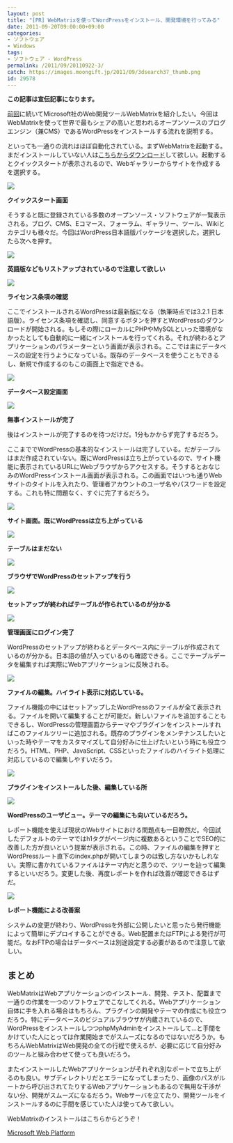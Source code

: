 ```yaml
---
layout: post
title: "[PR] WebMatrixを使ってWordPressをインストール、開発環境を行ってみる"
date: 2011-09-20T09:00:00+09:00
categories:
- ソフトウェア
- Windows
tags: 
- ソフトウェア - WordPress
permalink: /2011/09/20110922-3/
catch: https://images.moongift.jp/2011/09/3dsearch37_thumb.png
id: 29578
---
```

 **この記事は宣伝記事になります。**  
  
[前回](http://www.moongift.jp/2011/09/20110917-2/)に続いてMicrosoft社のWeb開発ツールWebMatrixを紹介したい。今回はWebMatrixを使って世界で最もシェアの高いと思われるオープンソースのブログエンジン（兼CMS）であるWordPressをインストールする流れを説明する。   
  
<!--more-->  
  
といっても一通りの流れはほぼ自動化されている。まずWebMatrixを起動する。まだインストールしていない人は[こちらからダウンロード](http://www.microsoft.com/japan/web/webmatrix/?WT.mc_id=aff-c-jp-dca-webmatrix-moongift2)して欲しい。起動するとクイックスタートが表示されるので、Webギャラリーからサイトを作成するを選択する。   
  
[![](https://images.moongift.jp/2011/09/3dsearch27_thumb.png)](https://images.moongift.jp/2011/09/3dsearch27.png)  
  
**クイックスタート画面**  
  
そうすると既に登録されている多数のオープンソース・ソフトウェアが一覧表示される。ブログ、CMS、Eコマース、フォーラム、ギャラリー、ツール、Wikiとカテゴリも様々だ。今回はWordPress日本語版パッケージを選択した。選択したら次へを押す。   
  
 ![](https://images.moongift.jp/2011/09/3dsearch92.png)  
  
**英語版などもリストアップされているので注意して欲しい**  
  
[![](https://images.moongift.jp/2011/09/3dsearch30_thumb.png)](https://images.moongift.jp/2011/09/3dsearch30.png)  
  
**ライセンス条項の確認**  
  
ここでインストールされるWordPressは最新版になる（執筆時点では3.2.1 日本語版）。ライセンス条項を確認し、同意するボタンを押すとWordPressのダウンロードが開始される。もしその際にローカルにPHPやMySQLといった環境がなかったとしても自動的に一緒にインストールを行ってくれる。それが終わるとアプリケーションのパラメーターという画面が表示される。ここでは主にデータベースの設定を行うようになっている。既存のデータベースを使うこともできるし、新規で作成するのもこの画面上で指定できる。   
  
[![](https://images.moongift.jp/2011/09/3dsearch32_thumb.png)](https://images.moongift.jp/2011/09/3dsearch32.png)  
  
**データベース設定画面**  
  
[![](https://images.moongift.jp/2011/09/3dsearch34_thumb.png)](https://images.moongift.jp/2011/09/3dsearch34.png)  
  
**無事インストールが完了**  
  
後はインストールが完了するのを待つだけだ。1分もかからず完了するだろう。   
  
ここまででWordPressの基本的なインストールは完了している。だがテーブルはまだ作成されていない。既にWordPressは立ち上がっているので、サイト機能に表示されているURLにWebブラウザからアクセスする。そうするとおなじみのWordPressインストール画面が表示される。この画面ではいつも通りWebサイトのタイトルを入れたり、管理者アカウントのユーザ名やパスワードを設定する。これも特に問題なく、すぐに完了するだろう。   
  
[![](https://images.moongift.jp/2011/09/3dsearch35_thumb.png)](https://images.moongift.jp/2011/09/3dsearch35.png)  
  
**サイト画面。既にWordPressは立ち上がっている**  
  
[![](https://images.moongift.jp/2011/09/3dsearch36_thumb.png)](https://images.moongift.jp/2011/09/3dsearch36.png)  
  
**テーブルはまだない**  
  
[![](https://images.moongift.jp/2011/09/3dsearch37_thumb.png)](https://images.moongift.jp/2011/09/3dsearch37.png)  
  
**ブラウザでWordPressのセットアップを行う**  
  
[![](https://images.moongift.jp/2011/09/3dsearch42_thumb.png)](https://images.moongift.jp/2011/09/3dsearch421.png)  
  
**セットアップが終わればテーブルが作られているのが分かる**  
  
[![](https://images.moongift.jp/2011/09/3dsearch40_thumb.png)](https://images.moongift.jp/2011/09/3dsearch40.png)  
  
**管理画面にログイン完了**  
  
WordPressのセットアップが終わるとデータベース内にテーブルが作成されているのが分かる。日本語の値が入っているのも確認できる。ここでテーブルデータを編集すれば実際にWebアプリケーションに反映される。   
  
[![](https://images.moongift.jp/2011/09/3dsearch43_thumb.png)](https://images.moongift.jp/2011/09/3dsearch43.png)  
  
**ファイルの編集。ハイライト表示に対応している。**  
  
ファイル機能の中にはセットアップしたWordPressのファイルが全て表示される。ファイルを開いて編集することが可能だ。新しいファイルを追加することもできるし、WordPressの管理画面からテーマやプラグインをインストールすればこのファイルツリーに追加される。既存のプラグインをメンテナンスしたいといった時やテーマをカスタマイズして自分好みに仕上げたいという時にも役立つだろう。HTML、PHP、JavaScript、CSSといったファイルのハイライト処理に対応しているので編集しやすいだろう。   
  
[![](https://images.moongift.jp/2011/09/3dsearch44_thumb.png)](https://images.moongift.jp/2011/09/3dsearch44.png)  
  
**プラグインをインストールした後、編集している所**  
  
[![](https://images.moongift.jp/2011/09/3dsearch45_thumb.png)](https://images.moongift.jp/2011/09/3dsearch45.png)  
  
**WordPressのユーザビュー。テーマの編集にも向いているだろう。**  
  
レポート機能を使えば現状のWebサイトにおける問題点も一目瞭然だ。今回試したデフォルトのテーマではh1タグがページ内に複数あるということでSEO的に改善した方が良いという提案が表示される。この時、ファイルの編集を押すとWordPressルート直下のindex.phpが開いてしまうのは致し方ないかもしれない。実際に書かれているファイルはテーマ内だと思うので、ツリーを辿って編集するといいだろう。変更した後、再度レポートを作れば改善が確認できるはずだ。   
  
[![](https://images.moongift.jp/2011/09/3dsearch46_thumb.png)](https://images.moongift.jp/2011/09/3dsearch46.png)  
  
**レポート機能による改善案**  
  
システムの変更が終わり、WordPressを外部に公開したいと思ったら発行機能によって簡単にデプロイすることができる。Web配置またはFTPによる発行が可能だ。なおFTPの場合はデータベースは別途設定する必要があるので注意して欲しい。   

## まとめ
  
WebMatrixはWebアプリケーションのインストール、開発、テスト、配置まで一通りの作業を一つのソフトウェアでこなしてくれる。Webアプリケーション自体に手を入れる場合はもちろん、プラグインの開発やテーマの作成にも役立つだろう。特にデータベースのビジュアルブラウザが内蔵されているので、WordPressをインストールしつつphpMyAdminをインストールして…と手間をかけていた人にとっては作業開始までがスムーズになるのではないだろうか。もちろんWebMatrixはWeb開発の全ての行程で使えるが、必要に応じて自分好みのツールと組み合わせて使っても良いだろう。   
  
またインストールしたWebアプリケーションがそれぞれ別なポートで立ち上がるのも良い。サブディレクトリだとエラーになってしまったり、画像のパスがルートから呼び出されてたりするWebアプリケーションもあるので無用な干渉がない分、開発がスムーズになるだろう。Webサーバを立てたり、開発ツールをインストールするのに手間を感じていた人は使ってみて欲しい。   
  
WebMatrixのインストールはこちらからどうぞ！   
  
[Microsoft Web Platform](http://www.microsoft.com/japan/web/webmatrix/?WT.mc_id=aff-c-jp-dca-webmatrix-moongift3)